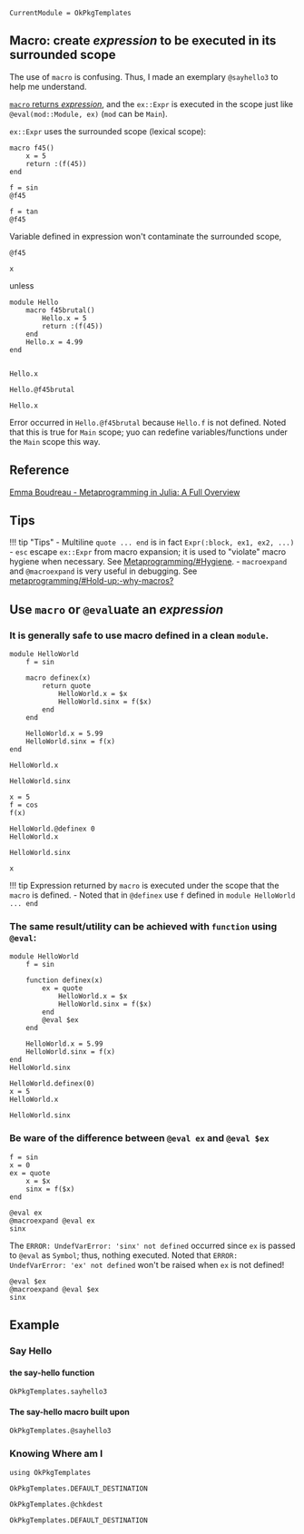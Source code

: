 ```@meta
CurrentModule = OkPkgTemplates
```

## Macro: create *expression* to be executed in its surrounded scope

The use of `macro` is confusing. Thus, I made an exemplary `@sayhello3` to help me understand.

[`macro` returns *expression*](https://docs.julialang.org/en/v1/manual/metaprogramming/#man-macros), and the `ex::Expr` is executed in the scope just like `@eval(mod::Module, ex)` (`mod` can be `Main`).

`ex::Expr` uses the surrounded scope (lexical scope):

```@example a789
macro f45()
    x = 5
    return :(f(45))
end
```

```@example a789
f = sin
@f45
```

```@example a789
f = tan
@f45
```

Variable defined in expression won't contaminate the surrounded scope,
```@repl a789
@f45

x
```

unless

```@example b789
module Hello
    macro f45brutal()
        Hello.x = 5
        return :(f(45))
    end
    Hello.x = 4.99
end
```

```@repl b789

Hello.x

Hello.@f45brutal

Hello.x
```

Error occurred in `Hello.@f45brutal` because `Hello.f` is not defined. Noted that this is true for `Main` scope; yuo can redefine variables/functions under the `Main` scope this way.


## Reference

[Emma Boudreau - Metaprogramming in Julia: A Full Overview](https://towardsdatascience.com/metaprogramming-in-julia-a-full-overview-2b4e811f1f77)

## Tips

!!! tip "Tips"
    - Multiline `quote ... end` is in fact `Expr(:block, ex1, ex2, ...)`
    - `esc` escape `ex::Expr` from macro expansion; it is used to "violate" macro hygiene when necessary. See [Metaprogramming/#Hygiene](https://docs.julialang.org/en/v1/manual/metaprogramming/#Hygiene).
    - `macroexpand` and `@macroexpand` is very useful in debugging. See [metaprogramming/#Hold-up:-why-macros?](https://docs.julialang.org/en/v1/manual/metaprogramming/#Hold-up:-why-macros?)

## Use `macro` or `@eval`uate an *expression*

### It is generally safe to use macro defined in a clean `module`.

```@example cx7d
module HelloWorld
    f = sin

    macro definex(x)
        return quote
            HelloWorld.x = $x
            HelloWorld.sinx = f($x)
        end
    end

    HelloWorld.x = 5.99
    HelloWorld.sinx = f(x)
end
```

```@example cx7d
HelloWorld.x
```

```@example cx7d
HelloWorld.sinx
```

```@example cx7d
x = 5
f = cos
f(x)
```


```@example cx7d
HelloWorld.@definex 0
HelloWorld.x
```

```@example cx7d
HelloWorld.sinx
```

```@example cx7d
x
```

!!! tip
    Expression returned by `macro` is executed under the scope that the `macro` is defined.
    - Noted that in `@definex` use `f` defined in `module HelloWorld ... end`

### The same result/utility can be achieved with `function` using `@eval`:

```@example as5w
module HelloWorld
    f = sin

    function definex(x)
        ex = quote
            HelloWorld.x = $x
            HelloWorld.sinx = f($x)
        end
        @eval $ex
    end

    HelloWorld.x = 5.99
    HelloWorld.sinx = f(x)
end
HelloWorld.sinx
```

```@example as5w
HelloWorld.definex(0)
x = 5
HelloWorld.x
```

```@example as5w
HelloWorld.sinx
```


### Be ware of the difference between `@eval ex` and `@eval $ex`

```@example afd8s
f = sin
x = 0
ex = quote
    x = $x
    sinx = f($x)
end
```



```@repl afd8s
@eval ex
@macroexpand @eval ex
sinx
```

The `ERROR: UndefVarError: 'sinx' not defined` occurred since `ex` is passed to `@eval` as `Symbol`; thus, nothing executed. 
Noted that `ERROR: UndefVarError: 'ex' not defined` won't be raised when `ex` is not defined!


```@repl afd8s
@eval $ex
@macroexpand @eval $ex
sinx
```


## Example 

### Say Hello
#### the say-hello function
```@docs
OkPkgTemplates.sayhello3
```

#### The say-hello macro built upon
```@docs
OkPkgTemplates.@sayhello3
```

### Knowing Where am I

```@repl
using OkPkgTemplates

OkPkgTemplates.DEFAULT_DESTINATION

OkPkgTemplates.@chkdest

OkPkgTemplates.DEFAULT_DESTINATION
```
